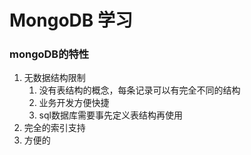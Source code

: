 # MongoDB 学习



### mongoDB的特性

1. 无数据结构限制
   1. 没有表结构的概念，每条记录可以有完全不同的结构
   2. 业务开发方便快捷
   3.  sql数据库需要事先定义表结构再使用
2. 完全的索引支持
3. 方便的